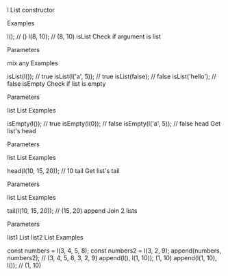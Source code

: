 l
List constructor

Examples

l(); // ()
l(8, 10); // (8, 10)
isList
Check if argument is list

Parameters

mix any
Examples

isList(l()); // true
isList(l('a', 5)); // true
isList(false); // false
isList('hello'); // false
isEmpty
Check if list is empty

Parameters

list List
Examples

isEmpty(l()); // true
isEmpty(l(0)); // false
isEmpty(l('a', 5)); // false
head
Get list's head

Parameters

list List
Examples

head(l(10, 15, 20)); // 10
tail
Get list's tail

Parameters

list List
Examples

tail(l(10, 15, 20)); // (15, 20)
append
Join 2 lists

Parameters

list1 List
list2 List
Examples

const numbers = l(3, 4, 5, 8);
const numbers2 = l(3, 2, 9);
append(numbers, numbers2); // (3, 4, 5, 8, 3, 2, 9)
append(l(), l(1, 10)); (1, 10)
append(l(1, 10), l()); // (1, 10)